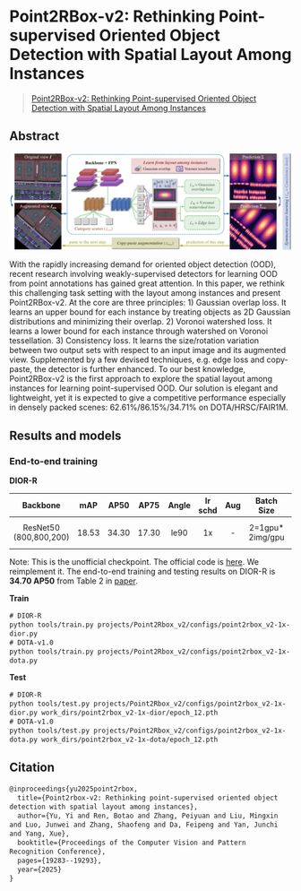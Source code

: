 # Point2RBox-v2: Rethinking Point-supervised Oriented Object Detection with Spatial Layout Among Instances

> [Point2RBox-v2: Rethinking Point-supervised Oriented Object Detection with Spatial Layout Among Instances](https://openaccess.thecvf.com/content/CVPR2025/html/Yu_Point2RBox-v2_Rethinking_Point-supervised_Oriented_Object_Detection_with_Spatial_Layout_Among_CVPR_2025_paper.html)

<!-- [ALGORITHM] -->

## Abstract

<div align=center>
<img src="https://github.com/VisionXLab/point2rbox-v2/raw/main/resources/point2rbox_v2.png" width="800"/>
</div>

With the rapidly increasing demand for oriented object detection (OOD), recent research involving weakly-supervised detectors for learning OOD from point annotations has gained great attention. In this paper, we rethink this challenging task setting with the layout among instances and present Point2RBox-v2. At the core are three principles: 1) Gaussian overlap loss. It learns an upper bound for each instance by treating objects as 2D Gaussian distributions and minimizing their overlap. 2) Voronoi watershed loss. It learns a lower bound for each instance through watershed on Voronoi tessellation. 3) Consistency loss. It learns the size/rotation variation between two output sets with respect to an input image and its augmented view. Supplemented by a few devised techniques, e.g. edge loss and copy-paste, the detector is further enhanced. To our best knowledge, Point2RBox-v2 is the first approach to explore the spatial layout among instances for learning point-supervised OOD. Our solution is elegant and lightweight, yet it is expected to give a competitive performance especially in densely packed scenes: 62.61%/86.15%/34.71% on DOTA/HRSC/FAIR1M.

## Results and models

### End-to-end training

**DIOR-R**

|         Backbone         |  mAP  | AP50 | AP75 | Angle | lr schd |  Aug | Batch Size |                                                    Configs                                                     |                                                                                                                                                                              Download                                                                                                                                                                              |
| :----------------------: | :---: | :---: | :-----: | :------: | :------------: | :-: | :--------: | :------------------------------------------------------------------------------------------------------------: | :----------------------------------------------------------------------------------------------------------------------------------------------------------------------------------------------------------------------------------------------------------------------------------------------------------------------------------------------------------------: |
| ResNet50 (800,800,200) | 18.53 | 34.30  |   17.30    |   le90   |      1x      |  -  | 2=1gpu*<br>2img/gpu      | [point2rbox_v2-1x-dior.py](./configs/point2rbox_v2-1x-dior.py) | [last epoch](https://www.modelscope.cn/models/wokaikaixinxin/ai4rs/resolve/master/Point2Rbox_v2/point2rbox_v2-1x-dior/epoch_12.pth) \| [log](https://www.modelscope.cn/models/wokaikaixinxin/ai4rs/resolve/master/Point2Rbox_v2/point2rbox_v2-1x-dior/20250715_090534.log) \| [all epoch](https://www.modelscope.cn/models/wokaikaixinxin/ai4rs/files) |

Note: This is the unofficial checkpoint. The official code is [here](https://github.com/VisionXLab/point2rbox-v2). We reimplement it. The end-to-end training and testing results on DIOR-R is **34.70 AP50** from Table 2 in [paper](https://openaccess.thecvf.com/content/CVPR2025/papers/Yu_Point2RBox-v2_Rethinking_Point-supervised_Oriented_Object_Detection_with_Spatial_Layout_Among_CVPR_2025_paper.pdf).

**Train**

```
# DIOR-R
python tools/train.py projects/Point2Rbox_v2/configs/point2rbox_v2-1x-dior.py
# DOTA-v1.0
python tools/train.py projects/Point2Rbox_v2/configs/point2rbox_v2-1x-dota.py
```

**Test**
```
# DIOR-R
python tools/test.py projects/Point2Rbox_v2/configs/point2rbox_v2-1x-dior.py work_dirs/point2rbox_v2-1x-dior/epoch_12.pth
# DOTA-v1.0
python tools/test.py projects/Point2Rbox_v2/configs/point2rbox_v2-1x-dota.py work_dirs/point2rbox_v2-1x-dota/epoch_12.pth
```

<!--
### Two-stage training

Use the above trained model (1st stage, train Point2RBox-v2) as the pseudo generator:
```
# this config file runs inference on trainval set
# DIOR-R
python tools/test.py projects/Point2Rbox_v2/configs/point2rbox_v2-pseudo-generator-dior.py work_dirs/point2rbox_v2-1x-dior/epoch_12.pth
# DOTA-v1.0
python tools/test.py projects/Point2Rbox_v2/configs/point2rbox_v2-pseudo-generator-dota.py work_dirs/point2rbox_v2-1x-dota/epoch_12.pth
```

Now the pseudo labels for trainval set have been saved at `data/DIOR/point2rbox_v2_pseudo_labels.bbox.json` or `data/split_ss_dota/point2rbox_v2_pseudo_labels.bbox.json`, with which we can train/test/visualize the FCOS detector (2nd stage, train FCOS):

**Train**
```
# DIOR-R
python tools/train.py projects/Point2Rbox_v2/configs/rotated-fcos-1x-dior-using-pseudo.py
# DOTA-v1.0
python tools/train.py projects/Point2Rbox_v2/configs/rotated-fcos-1x-dota-using-pseudo.py
```

**Test**
```
# DIOR-R
python tools/test.py projects/Point2Rbox_v2/configs/rotated-fcos-1x-dior-using-pseudo.py work_dirs/rotated-fcos-1x-dior-using-pseudo/epoch_12.pth
# DOTA-v1.0
python tools/test.py projects/Point2Rbox_v2/configs/rotated-fcos-1x-dota-using-pseudo.py work_dirs/rotated-fcos-1x-dota-using-pseudo/epoch_12.pth
```
-->

## Citation

```
@inproceedings{yu2025point2rbox,
  title={Point2rbox-v2: Rethinking point-supervised oriented object detection with spatial layout among instances},
  author={Yu, Yi and Ren, Botao and Zhang, Peiyuan and Liu, Mingxin and Luo, Junwei and Zhang, Shaofeng and Da, Feipeng and Yan, Junchi and Yang, Xue},
  booktitle={Proceedings of the Computer Vision and Pattern Recognition Conference},
  pages={19283--19293},
  year={2025}
}
```

